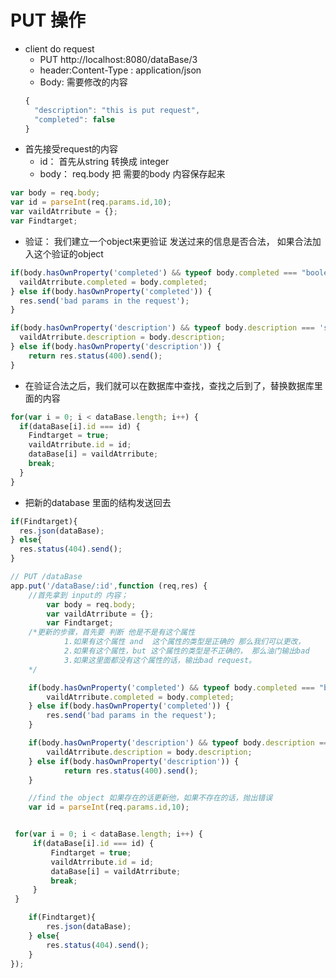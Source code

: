 # PUT 操作

- client do request
  * PUT http://localhost:8080/dataBase/3
  * header:Content-Type : application/json
  * Body: 需要修改的内容
  ```javascript
  {
  	"description": "this is put request",
  	"completed": false
  }
  ```
- 首先接受request的内容
  * id： 首先从string 转换成 integer
  * body： req.body 把 需要的body 内容保存起来

```javascript
var body = req.body;
var id = parseInt(req.params.id,10);
var vaildAtrribute = {};
var Findtarget;
```

- 验证： 我们建立一个object来更验证 发送过来的信息是否合法， 如果合法加入这个验证的object
```javascript
if(body.hasOwnProperty('completed') && typeof body.completed === "boolean"){
  vaildAtrribute.completed = body.completed;
} else if(body.hasOwnProperty('completed')) {
  res.send('bad params in the request');
}

if(body.hasOwnProperty('description') && typeof body.description === 'string' && body.description.trim().length > 0){
  vaildAtrribute.description = body.description;
} else if(body.hasOwnProperty('description')) {
    return res.status(400).send();
}
```
- 在验证合法之后，我们就可以在数据库中查找，查找之后到了，替换数据库里面的内容
```javascript
for(var i = 0; i < dataBase.length; i++) {
  if(dataBase[i].id === id) {
    Findtarget = true;
    vaildAtrribute.id = id;
    dataBase[i] = vaildAtrribute;
    break;
  }
}
```

- 把新的database 里面的结构发送回去
```javascript
if(Findtarget){
  res.json(dataBase);
} else{
  res.status(404).send();
}
```


```javascript
// PUT /dataBase
app.put('/dataBase/:id',function (req,res) {
	//首先拿到 input的 内容；
		var body = req.body;
		var vaildAtrribute = {};
		var Findtarget;
	/*更新的步骤，首先要 判断 他是不是有这个属性
			1.如果有这个属性 and  这个属性的类型是正确的 那么我们可以更改，
			2.如果有这个属性，but 这个属性的类型是不正确的， 那么油门输出bad
			3.如果这里面都没有这个属性的话，输出bad request。
	*/

	if(body.hasOwnProperty('completed') && typeof body.completed === "boolean"){
		vaildAtrribute.completed = body.completed;
	} else if(body.hasOwnProperty('completed')) {
		res.send('bad params in the request');
	}

	if(body.hasOwnProperty('description') && typeof body.description === 'string' && body.description.trim().length > 0){
		vaildAtrribute.description = body.description;
	} else if(body.hasOwnProperty('description')) {
			return res.status(400).send();
	}

	//find the object 如果存在的话更新他，如果不存在的话，抛出错误
	var id = parseInt(req.params.id,10);


 for(var i = 0; i < dataBase.length; i++) {
	 if(dataBase[i].id === id) {
		 Findtarget = true;
		 vaildAtrribute.id = id;
		 dataBase[i] = vaildAtrribute;
		 break;
	 }
 }

	if(Findtarget){
		res.json(dataBase);
	} else{
		res.status(404).send();
	}
});
```
